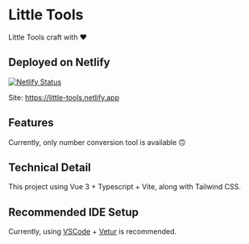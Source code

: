 # Little Tools

Little Tools craft with ❤

## Deployed on Netlify

[![Netlify Status](https://api.netlify.com/api/v1/badges/dd5793dc-8b92-4975-b6e3-ef1c270b37ce/deploy-status)](https://app.netlify.com/sites/little-tools/deploys)

Site: https://little-tools.netlify.app

## Features

Currently, only number conversion tool is available 🙃

## Technical Detail

This project using Vue 3 + Typescript + Vite, along with Tailwind CSS.

## Recommended IDE Setup

Currently, using [VSCode](https://code.visualstudio.com/) + [Vetur](https://marketplace.visualstudio.com/items?itemName=octref.vetur) is recommended.
